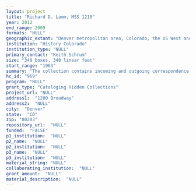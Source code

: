 ```yaml
--- 
layout: project 
title: "Richard D. Lamm, MSS 1210"
year: 2012
end_range: 2009
formats: "NULL"
geographic_extant: "Denver metropolitan area, Colorado, the US West and the nation."
institution: "History Colorado"
institution_type: "NULL"
primary_contact: "Keith Schrum"
size: "340 boxes, 340 linear feet"
start_range: "1963"
summary: "The collection contains incoming and outgoing correspondence, draft and final speeches, subject content research files, manuscript drafts for publication of articles and books, photographs, sound and video recordings, memorabilia, journal and newspaper articles, books and objects. Subjects include local, state, US West regional, and national politics as related to both the Democratic Party and later, the Reform Party. Issues of regional and national importance are covered including abortion, the environment, euthanasia, immigration, health care, population control, tax reform, and women's rights."
hc_id: "969"
program: "NULL"
grant_type: "Cataloging Hidden Collections"
project_url: "NULL"
address1:  "1200 Broadway"
address2:  "NULL"
city:  "Denver"
state:  "CO"
zip: "80203"
repository_url:  "NULL"
funded:  "FALSE"
p1_institution:  "NULL"
p2_name:  "NULL"
p2_institution:  "NULL"
p3_name:  "NULL"
p3_institution:  "NULL"
material_string: "NULL"
collaborating_institution:  "NULL"
grant_amount:  "NULL"
material_description:  "NULL"
---
```

